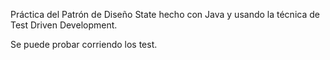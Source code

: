 Práctica del Patrón de Diseño State hecho con Java y usando la técnica de Test Driven Development.


Se puede probar corriendo los test.
